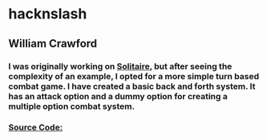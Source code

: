 # hacknslash

## William Crawford

### I was originally working on [Solitaire](https://github.com/9701836/Solitaire/tree/gh-pages), but after seeing the complexity of an example, I opted for a more simple turn based combat game. I have created a basic back and forth system. It has an attack option and a dummy option for creating a multiple option combat system. 

### [Source Code:](https://github.com/9701836/hacknslash/tree/gh-pages/src)
